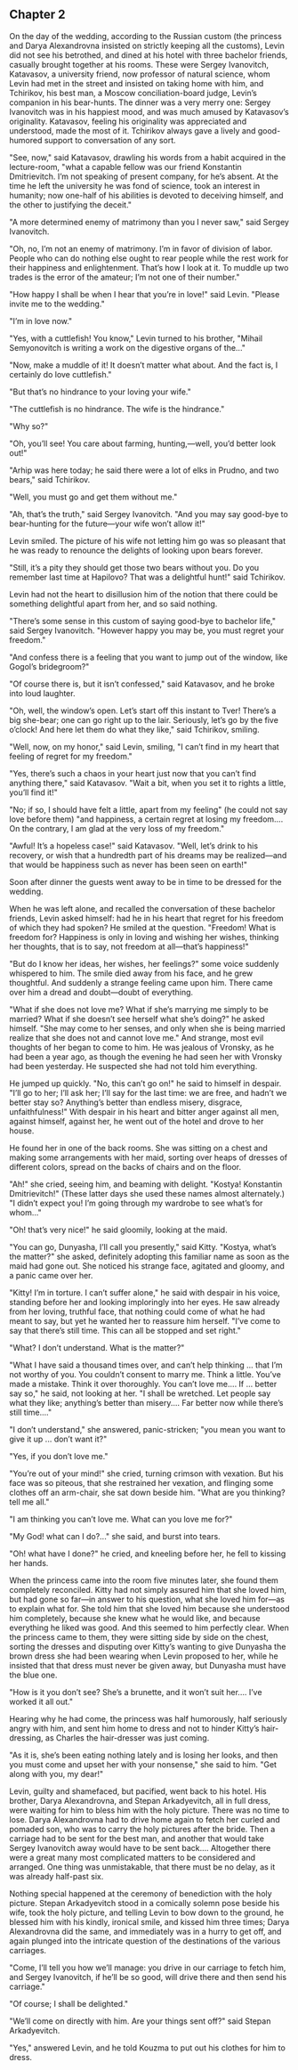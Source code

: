 ## Chapter 2


On the day of the wedding, according to the Russian custom (the princess
and Darya Alexandrovna insisted on strictly keeping all the customs),
Levin did not see his betrothed, and dined at his hotel with three
bachelor friends, casually brought together at his rooms. These were
Sergey Ivanovitch, Katavasov, a university friend, now professor of
natural science, whom Levin had met in the street and insisted on taking
home with him, and Tchirikov, his best man, a Moscow conciliation-board
judge, Levin’s companion in his bear-hunts. The dinner was a very merry
one: Sergey Ivanovitch was in his happiest mood, and was much amused by
Katavasov’s originality. Katavasov, feeling his originality was
appreciated and understood, made the most of it. Tchirikov always gave a
lively and good-humored support to conversation of any sort.

"See, now," said Katavasov, drawling his words from a habit acquired in
the lecture-room, "what a capable fellow was our friend Konstantin
Dmitrievitch. I’m not speaking of present company, for he’s absent. At
the time he left the university he was fond of science, took an interest
in humanity; now one-half of his abilities is devoted to deceiving
himself, and the other to justifying the deceit."

"A more determined enemy of matrimony than you I never saw," said Sergey
Ivanovitch.

"Oh, no, I’m not an enemy of matrimony. I’m in favor of division of
labor. People who can do nothing else ought to rear people while the
rest work for their happiness and enlightenment. That’s how I look at
it. To muddle up two trades is the error of the amateur; I’m not one of
their number."

"How happy I shall be when I hear that you’re in love!" said Levin.
"Please invite me to the wedding."

"I’m in love now."

"Yes, with a cuttlefish! You know," Levin turned to his brother, "Mihail
Semyonovitch is writing a work on the digestive organs of the..."

"Now, make a muddle of it! It doesn’t matter what about. And the fact
is, I certainly do love cuttlefish."

"But that’s no hindrance to your loving your wife."

"The cuttlefish is no hindrance. The wife is the hindrance."

"Why so?"

"Oh, you’ll see! You care about farming, hunting,—well, you’d better
look out!"

"Arhip was here today; he said there were a lot of elks in Prudno, and
two bears," said Tchirikov.

"Well, you must go and get them without me."

"Ah, that’s the truth," said Sergey Ivanovitch. "And you may say
good-bye to bear-hunting for the future—your wife won’t allow it!"

Levin smiled. The picture of his wife not letting him go was so pleasant
that he was ready to renounce the delights of looking upon bears
forever.

"Still, it’s a pity they should get those two bears without you. Do you
remember last time at Hapilovo? That was a delightful hunt!" said
Tchirikov.

Levin had not the heart to disillusion him of the notion that there
could be something delightful apart from her, and so said nothing.

"There’s some sense in this custom of saying good-bye to bachelor life,"
said Sergey Ivanovitch. "However happy you may be, you must regret your
freedom."

"And confess there is a feeling that you want to jump out of the window,
like Gogol’s bridegroom?"

"Of course there is, but it isn’t confessed," said Katavasov, and he
broke into loud laughter.

"Oh, well, the window’s open. Let’s start off this instant to Tver!
There’s a big she-bear; one can go right up to the lair. Seriously,
let’s go by the five o’clock! And here let them do what they like," said
Tchirikov, smiling.

"Well, now, on my honor," said Levin, smiling, "I can’t find in my heart
that feeling of regret for my freedom."

"Yes, there’s such a chaos in your heart just now that you can’t find
anything there," said Katavasov. "Wait a bit, when you set it to rights
a little, you’ll find it!"

"No; if so, I should have felt a little, apart from my feeling" (he
could not say love before them) "and happiness, a certain regret at
losing my freedom.... On the contrary, I am glad at the very loss of my
freedom."

"Awful! It’s a hopeless case!" said Katavasov. "Well, let’s drink to his
recovery, or wish that a hundredth part of his dreams may be
realized—and that would be happiness such as never has been seen on
earth!"

Soon after dinner the guests went away to be in time to be dressed for
the wedding.

When he was left alone, and recalled the conversation of these bachelor
friends, Levin asked himself: had he in his heart that regret for his
freedom of which they had spoken? He smiled at the question. "Freedom!
What is freedom for? Happiness is only in loving and wishing her wishes,
thinking her thoughts, that is to say, not freedom at all—that’s
happiness!"

"But do I know her ideas, her wishes, her feelings?" some voice suddenly
whispered to him. The smile died away from his face, and he grew
thoughtful. And suddenly a strange feeling came upon him. There came
over him a dread and doubt—doubt of everything.

"What if she does not love me? What if she’s marrying me simply to be
married? What if she doesn’t see herself what she’s doing?" he asked
himself. "She may come to her senses, and only when she is being married
realize that she does not and cannot love me." And strange, most evil
thoughts of her began to come to him. He was jealous of Vronsky, as he
had been a year ago, as though the evening he had seen her with Vronsky
had been yesterday. He suspected she had not told him everything.

He jumped up quickly. "No, this can’t go on!" he said to himself in
despair. "I’ll go to her; I’ll ask her; I’ll say for the last time: we
are free, and hadn’t we better stay so? Anything’s better than endless
misery, disgrace, unfaithfulness!" With despair in his heart and bitter
anger against all men, against himself, against her, he went out of the
hotel and drove to her house.

He found her in one of the back rooms. She was sitting on a chest and
making some arrangements with her maid, sorting over heaps of dresses of
different colors, spread on the backs of chairs and on the floor.

"Ah!" she cried, seeing him, and beaming with delight. "Kostya!
Konstantin Dmitrievitch!" (These latter days she used these names almost
alternately.) "I didn’t expect you! I’m going through my wardrobe to see
what’s for whom..."

"Oh! that’s very nice!" he said gloomily, looking at the maid.

"You can go, Dunyasha, I’ll call you presently," said Kitty. "Kostya,
what’s the matter?" she asked, definitely adopting this familiar name as
soon as the maid had gone out. She noticed his strange face, agitated
and gloomy, and a panic came over her.

"Kitty! I’m in torture. I can’t suffer alone," he said with despair in
his voice, standing before her and looking imploringly into her eyes. He
saw already from her loving, truthful face, that nothing could come of
what he had meant to say, but yet he wanted her to reassure him herself.
"I’ve come to say that there’s still time. This can all be stopped and
set right."

"What? I don’t understand. What is the matter?"

"What I have said a thousand times over, and can’t help thinking ...
that I’m not worthy of you. You couldn’t consent to marry me. Think a
little. You’ve made a mistake. Think it over thoroughly. You can’t love
me.... If ... better say so," he said, not looking at her. "I shall be
wretched. Let people say what they like; anything’s better than
misery.... Far better now while there’s still time...."

"I don’t understand," she answered, panic-stricken; "you mean you want
to give it up ... don’t want it?"

"Yes, if you don’t love me."

"You’re out of your mind!" she cried, turning crimson with vexation. But
his face was so piteous, that she restrained her vexation, and flinging
some clothes off an arm-chair, she sat down beside him. "What are you
thinking? tell me all."

"I am thinking you can’t love me. What can you love me for?"

"My God! what can I do?..." she said, and burst into tears.

"Oh! what have I done?" he cried, and kneeling before her, he fell to
kissing her hands.

When the princess came into the room five minutes later, she found them
completely reconciled. Kitty had not simply assured him that she loved
him, but had gone so far—in answer to his question, what she loved him
for—as to explain what for. She told him that she loved him because she
understood him completely, because she knew what he would like, and
because everything he liked was good. And this seemed to him perfectly
clear. When the princess came to them, they were sitting side by side on
the chest, sorting the dresses and disputing over Kitty’s wanting to
give Dunyasha the brown dress she had been wearing when Levin proposed
to her, while he insisted that that dress must never be given away, but
Dunyasha must have the blue one.

"How is it you don’t see? She’s a brunette, and it won’t suit her....
I’ve worked it all out."

Hearing why he had come, the princess was half humorously, half
seriously angry with him, and sent him home to dress and not to hinder
Kitty’s hair-dressing, as Charles the hair-dresser was just coming.

"As it is, she’s been eating nothing lately and is losing her looks, and
then you must come and upset her with your nonsense," she said to him.
"Get along with you, my dear!"

Levin, guilty and shamefaced, but pacified, went back to his hotel. His
brother, Darya Alexandrovna, and Stepan Arkadyevitch, all in full dress,
were waiting for him to bless him with the holy picture. There was no
time to lose. Darya Alexandrovna had to drive home again to fetch her
curled and pomaded son, who was to carry the holy pictures after the
bride. Then a carriage had to be sent for the best man, and another that
would take Sergey Ivanovitch away would have to be sent back....
Altogether there were a great many most complicated matters to be
considered and arranged. One thing was unmistakable, that there must be
no delay, as it was already half-past six.

Nothing special happened at the ceremony of benediction with the holy
picture. Stepan Arkadyevitch stood in a comically solemn pose beside his
wife, took the holy picture, and telling Levin to bow down to the
ground, he blessed him with his kindly, ironical smile, and kissed him
three times; Darya Alexandrovna did the same, and immediately was in a
hurry to get off, and again plunged into the intricate question of the
destinations of the various carriages.

"Come, I’ll tell you how we’ll manage: you drive in our carriage to
fetch him, and Sergey Ivanovitch, if he’ll be so good, will drive there
and then send his carriage."

"Of course; I shall be delighted."

"We’ll come on directly with him. Are your things sent off?" said Stepan
Arkadyevitch.

"Yes," answered Levin, and he told Kouzma to put out his clothes for him
to dress.



